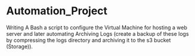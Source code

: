# Automation_Project
Writing A Bash a script to configure the Virtual Machine for hosting a web server and later automating Archiving Logs (create a backup of these logs by compressing the logs directory and archiving it to the s3 bucket (Storage)).
